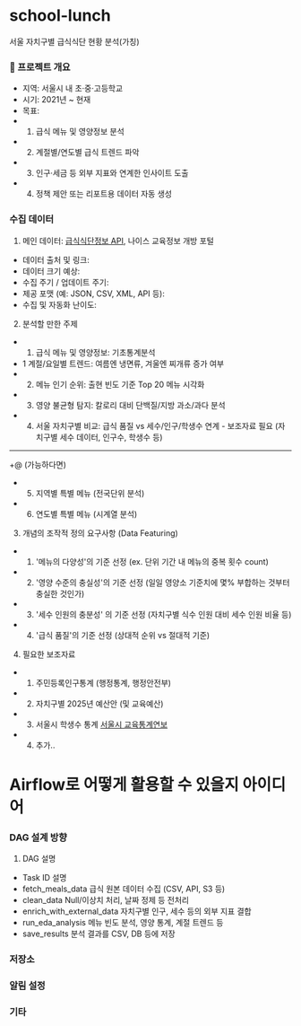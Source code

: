 # school-lunch

서울 자치구별 급식식단 현황 분석(가칭)

### :rocket: 프로젝트 개요
- 지역: 서울시 내 초·중·고등학교
- 시기: 2021년 ~ 현재
- 목표:
- 1) 급식 메뉴 및 영양정보 분석
- 2) 계절별/연도별 급식 트렌드 파악
- 3) 인구·세금 등 외부 지표와 연계한 인사이트 도출
- 4) 정책 제안 또는 리포트용 데이터 자동 생성

### 수집 데이터

1. 메인 데이터: 
[급식식단정보 API](https://open.neis.go.kr/portal/data/service/selectServicePage.do?page=1&rows=10&sortColumn=&sortDirection=&infId=OPEN17320190722180924242823&infSeq=2), 나이스 교육정보 개방 포털
- 데이터 출처 및 링크: 
- 데이터 크기 예상: 
- 수집 주기 / 업데이트 주기: 
- 제공 포맷 (예: JSON, CSV, XML, API 등): 
- 수집 및 자동화 난이도: 

2. 분석할 만한 주제

- 1) 급식 메뉴 및 영양정보: 기초통계분석 
- 1 계절/요일별 트렌드: 여름엔 냉면류, 겨울엔 찌개류 증가 여부
- 2) 메뉴 인기 순위: 출현 빈도 기준 Top 20 메뉴 시각화 
- 3) 영양 불균형 탐지: 칼로리 대비 단백질/지방 과소/과다 분석
- 4) 서울 자치구별 비교: 급식 품질 vs 세수/인구/학생수 연계 - 보조자료 필요 (자치구별 세수 데이터, 인구수, 학생수 등)

-------------------------------------------------------------------------
+@ (가능하다면)
- 5) 지역별 특별 메뉴 (전국단위 분석)
- 6) 연도별 특별 메뉴 (시계열 분석)

3. 개념의 조작적 정의 요구사항 (Data Featuring)

- 1) '메뉴의 다양성'의 기준 선정 (ex. 단위 기간 내 메뉴의 중복 횟수 count)
- 2) '영양 수준의 충실성'의 기준 선정 (일일 영양소 기준치에 몇% 부합하는 것부터 충실한 것인가)
- 3) '세수 인원의 충분성' 의 기준 선정 (자치구별 식수 인원 대비 세수 인원 비율 등)
- 4) '급식 품질'의 기준 선정 (상대적 순위 vs 절대적 기준)

4. 필요한 보조자료
- 1) 주민등록인구통계 (행정통계, 행정안전부)
- 2) 자치구별 2025년 예산안 (및 교육예산)
- 3) 서울시 학생수 통계 [서울시 교육통계연보](https://www.data.go.kr/data/15085358/fileData.do) 
- 4) 추가..


# Airflow로 어떻게 활용할 수 있을지 아이디어

### DAG 설계 방향 

1. DAG 설명
- Task ID    설명
- fetch_meals_data    급식 원본 데이터 수집 (CSV, API, S3 등)
- clean_data    Null/이상치 처리, 날짜 정제 등 전처리
- enrich_with_external_data    자치구별 인구, 세수 등의 외부 지표 결합
- run_eda_analysis    메뉴 빈도 분석, 영양 통계, 계절 트렌드 등
- save_results    분석 결과를 CSV, DB 등에 저장

### 저장소 

### 알림 설정

### 기타
